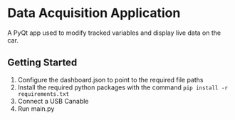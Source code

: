 # Data Acquisition Application
A PyQt app used to modify tracked variables and display live data on the car.

## Getting Started
1. Configure the dashboard.json to point to the required file paths
2. Install the required python packages with the command `pip install -r requirements.txt`
3. Connect a USB Canable
4. Run main.py